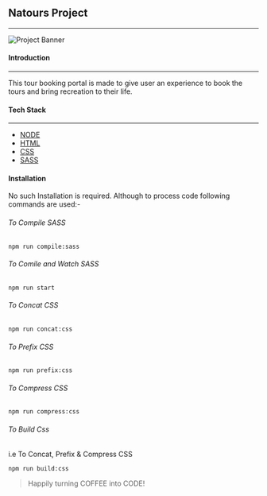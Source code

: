 ## Natours Project

***

![Project Banner](./img/#7ed56f.png "Project Banner")

#### Introduction

***

This tour booking portal is made to give user an experience to book the tours and bring recreation to their life.

#### Tech Stack

***

- [NODE](https://nodejs.org/en/ "NODE")
- [HTML](https://www.w3schools.com/html/ "HTML")
- [CSS](https://www.w3schools.com/css/ "CSS")
- [SASS](https://sass-lang.com/ "SASS")

#### Installation

No such Installation is required. Although to process code following commands are used:- 

###### To Compile SASS

`npm run compile:sass`

###### To Comile and Watch SASS

`npm run start`

###### To Concat CSS

`npm run concat:css`

###### To Prefix CSS

`npm run prefix:css`

###### To Compress CSS

`npm run compress:css`

###### To Build Css

i.e To Concat, Prefix & Compress CSS

`npm run build:css`

> Happily turning COFFEE into CODE!